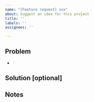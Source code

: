```yaml
---
name: "[Feature request] xxx"
about: Suggest an idea for this project
title: ''
labels: ''
assignees: ''

---
```


## Problem
- 

## Solution [optional]

## Notes
